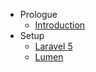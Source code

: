- Prologue
    - [Introduction](/docs/{{version}}/orm/introduction)
- Setup
    - [Laravel 5](/docs/{{version}}/orm/installation)
    - [Lumen](/docs/{{version}}/orm/lumen)
